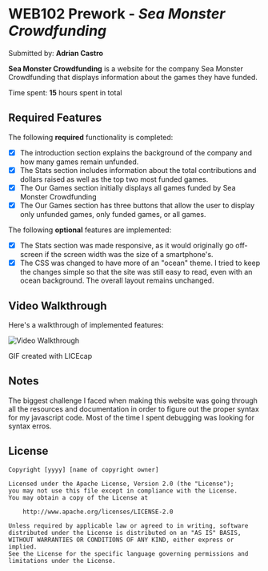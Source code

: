 # WEB102 Prework - *Sea Monster Crowdfunding*

Submitted by: **Adrian Castro**

**Sea Monster Crowdfunding** is a website for the company Sea Monster Crowdfunding that displays information about the games they have funded.

Time spent: **15** hours spent in total

## Required Features

The following **required** functionality is completed:

* [x] The introduction section explains the background of the company and how many games remain unfunded.
* [x] The Stats section includes information about the total contributions and dollars raised as well as the top two most funded games.
* [x] The Our Games section initially displays all games funded by Sea Monster Crowdfunding
* [x] The Our Games section has three buttons that allow the user to display only unfunded games, only funded games, or all games.

The following **optional** features are implemented:

* [x] The Stats section was made responsive, as it would originally go off-screen if the screen width was the size of a smartphone's.
* [x] The CSS was changed to have more of an "ocean" theme. I tried to keep the changes simple so that the site was still easy to read, even with an ocean background. The overall layout remains unchanged.

## Video Walkthrough

Here's a walkthrough of implemented features:

<img src='https://github.com/acastrofarias/web102_prework/blob/main/web102-walkthrough.gif' title='Video Walkthrough' width='' alt='Video Walkthrough' />

GIF created with LICEcap

## Notes

The biggest challenge I faced when making this website was going through all the resources and documentation in order to figure out the proper syntax for my javascript code. Most of the time I spent debugging was looking for syntax erros.

## License

    Copyright [yyyy] [name of copyright owner]

    Licensed under the Apache License, Version 2.0 (the "License");
    you may not use this file except in compliance with the License.
    You may obtain a copy of the License at

        http://www.apache.org/licenses/LICENSE-2.0

    Unless required by applicable law or agreed to in writing, software
    distributed under the License is distributed on an "AS IS" BASIS,
    WITHOUT WARRANTIES OR CONDITIONS OF ANY KIND, either express or implied.
    See the License for the specific language governing permissions and
    limitations under the License.
